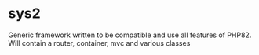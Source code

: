 # sys2
Generic framework written to be compatible and use all features of PHP82. Will contain a router, container, mvc and various classes 
